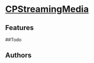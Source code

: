 # [CPStreamingMedia](https://ChenPengOnBitbucket@bitbucket.org/ChenPengOnBitbucket/cpstreamingmedia.git)
## Features
##Todo
## Authors